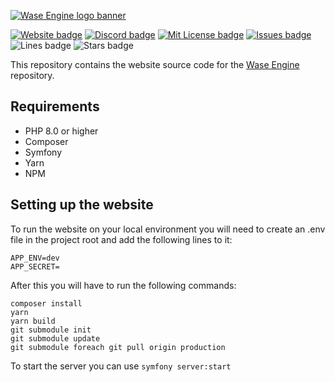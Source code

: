 [![Wase Engine logo banner](http://wase-engine.com/img/banner.png)](https://wase-engine.com/)

[![Website badge](https://img.shields.io/website?up_message=online&url=https%3A%2F%2Fwase-engine.com%2F)](https://wase-engine.com/)
[![Discord badge](https://img.shields.io/discord/864845724444393472?label=discord)](https://discord.gg/2RBMMxMJ7R)
[![Mit License badge](https://img.shields.io/apm/l/vim-mode)](https://github.com/Wase-Engine/wase-engine/blob/master/LICENSE)
[![Issues badge](https://img.shields.io/github/issues/Wase-Engine/wase-engine-website)](https://github.com/Wase-Engine/wase-engine-website/issues)
![Lines badge](https://img.shields.io/tokei/lines/github/Wase-Engine/wase-engine-website)
![Stars badge](https://img.shields.io/github/stars/Wase-Engine/wase-engine-website?style=social)

This repository contains the website source code for the [Wase Engine](https://github.com/Wase-Engine/wase-engine) repository. 

## Requirements
- PHP 8.0 or higher
- Composer
- Symfony
- Yarn
- NPM

## Setting up the website

To run the website on your local environment you will need to create an .env file in the project root and add the following lines to it:
```
APP_ENV=dev
APP_SECRET=
```

After this you will have to run the following commands:
```
composer install
yarn
yarn build
git submodule init
git submodule update
git submodule foreach git pull origin production
```

To start the server you can use `symfony server:start`

